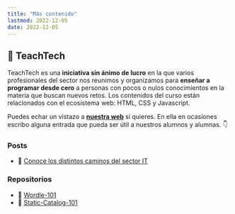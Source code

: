 ```yaml
---
title: "Más contenido"
lastmod: 2022-12-05
date: 2022-12-05
---
```


## 📙 TeachTech

TeachTech es una **iniciativa sin ánimo de lucro** en la que varios profesionales del sector nos reunimos y organizamos para **enseñar a programar desde cero** a personas con pocos o nulos conocimientos en la materia que buscan nuevos retos. Los contenidos del curso están relacionados con el ecosistema web: HTML, CSS y Javascript.

Puedes echar un vistazo a [**nuestra web**](https://www.teacht3ch.com/) si quieres. En ella en ocasiones escribo alguna entrada que pueda ser útil a nuestros alumnos y alumnas. 👇

### Posts

* 📝 [Conoce los distintos caminos del sector IT](https://www.teacht3ch.com/blog/conoce-caminos-sector-it)

### Repositorios

* 🤖 [Wordle-101](https://github.com/marcosDLCS/wordle-101)
* 🤖 [Static-Catalog-101](https://github.com/marcosDLCS/static-catalog-101)
